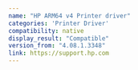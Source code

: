 ```yaml
---
name: "HP ARM64 v4 Printer driver"
categories: 'Printer Driver'
compatibility: native
display_result: "Compatible"
version_from: "4.08.1.3348"
link: https://support.hp.com
---
```

